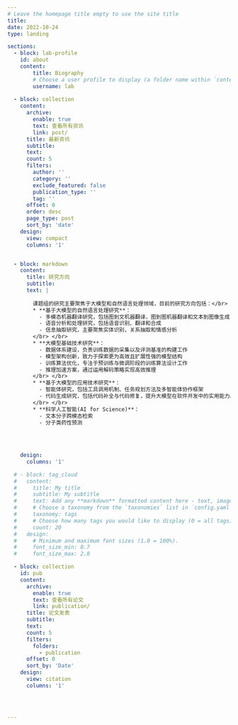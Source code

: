 ```yaml
---
# Leave the homepage title empty to use the site title
title:
date: 2022-10-24
type: landing

sections:
  - block: lab-profile
    id: about
    content:
        title: Biography
        # Choose a user profile to display (a folder name within `content/authors/`)
        username: lab
  
  - block: collection
    content:
      archive:
        enable: true
        text: 查看所有资讯
        link: post/
      title: 最新资讯
      subtitle: 
      text:
      count: 5
      filters:
        author: ''
        category: ''
        exclude_featured: false
        publication_type: ''
        tag: ''
      offset: 0
      order: desc
      page_type: post
      sort_by: 'date'
    design:
      view: compact
      columns: '1'


  - block: markdown
    content:
      title: 研究方向
      subtitle:
      text: |
       
        课题组的研究主要聚焦于大模型和自然语言处理领域，目前的研究方向包括：</br>
        * **基于大模型的自然语言处理研究**：
          - 多模态机器翻译研究，包括图到文机器翻译，图到图机器翻译和文本到图像生成
          - 语音分析和处理研究，包括语音识别、翻译和合成
          - 信息抽取研究，主要聚焦实体识别，关系抽取和情感分析
        </br> </br>
        * **大模型基础技术研究**：
          - 数据体系建设，负责训练数据的采集以及评测基准的构建工作
          - 模型架构创新​​，致力于探索更为高效且扩展性强的模型结构
          - 训练算法优化，专注于预训练与微调阶段的训练算法设计工作
          - 推理加速方案，通过运用解码策略实现高效推理
        </br> </br>
        * **基于大模型的应用技术研究**：
          - 智能体研究，包括工具调用机制、任务规划方法及多智能体协作框架
          - 代码生成研究，包括代码补全与代码修复，提升大模型在软件开发中的实用能力。
        </br> </br>
        * **科学人工智能(AI for Science)**：
          - 文本分子跨模态检索
          - 分子类药性预测
        
        
        

    design:
      columns: '1'

  # - block: tag_cloud
  #   content:
  #     title: My title
  #     subtitle: My subtitle
  #     text: Add any **markdown** formatted content here - text, images, videos, galleries - and even HTML code!
  #     # Choose a taxonomy from the `taxonomies` list in `config.yaml` to display (e.g. tags, categories, authors)
  #     taxonomy: tags
  #     # Choose how many tags you would like to display (0 = all tags)
  #     count: 20
  #   design:
  #     # Minimum and maximum font sizes (1.0 = 100%).
  #     font_size_min: 0.7
  #     font_size_max: 2.0

  - block: collection
    id: pub
    content:
      archive:
        enable: true
        text: 查看所有论文
        link: publication/
      title: 论文发表
      subtitle: 
      text:
      count: 5
      filters:
        folders:
          - publication
      offset: 0
      sort_by: 'Date'
    design:
      view: citation
      columns: '1'




---
```

